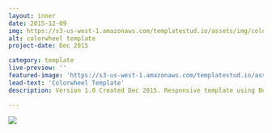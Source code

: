 ```yaml
---
layout: inner
date: 2015-12-09
img: https://s3-us-west-1.amazonaws.com/templatestud.io/assets/img/colorwheel-screenshot-912.png
alt: colorwheel template
project-date: Dec 2015

category: template
live-preview: ''
featured-image: 'https://s3-us-west-1.amazonaws.com/templatestud.io/assets/img/colorwheel-screenshot.png'
lead-text: 'Colorwheel Template'
description: Version 1.0 Created Dec 2015. Responsive template using Bootstrap. Form stylings within the template.

---
```

<img src="https://s3-us-west-1.amazonaws.com/templatestud.io/assets/img/colorwheel-mobile-1.png" />